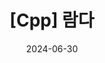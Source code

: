 ---
title:  "[Cpp] 람다"
excerpt: "md 파일에 마크다운 문법으로 작성하여 Github 원격 저장소에 업로드 해보자. 에디터는 Visual Studio code 사용! 로컬 서버에서 확인도 해보자. "

categories:
  - Cpp
tags:
  - [Cpp]

toc: true
toc_sticky: true
 
date: 2024-06-30
last_modified_at: 2024-06-30
---
